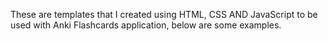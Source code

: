 These are templates that I created using HTML, CSS AND JavaScript to be used with Anki Flashcards application, below are some examples.